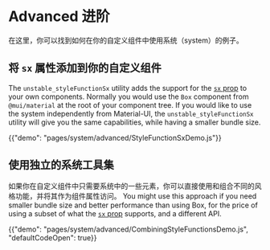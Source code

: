 # Advanced 进阶

<p class="description">在这里，你可以找到如何在你的自定义组件中使用系统（system）的例子。</p>

## 将 `sx` 属性添加到你的自定义组件

The `unstable_styleFunctionSx` utility adds the support for the [`sx` prop](/system/basics/#the-sx-prop) to your own components. Normally you would use the `Box` component from `@mui/material` at the root of your component tree. If you would like to use the system independently from Material-UI, the `unstable_styleFunctionSx` utility will give you the same capabilities, while having a smaller bundle size.

{{"demo": "pages/system/advanced/StyleFunctionSxDemo.js"}}

## 使用独立的系统工具集

如果你在自定义组件中只需要系统中的一些元素，你可以直接使用和组合不同的风格功能，并将其作为组件属性访问。 You might use this approach if you need smaller bundle size and better performance than using Box, for the price of using a subset of what the [`sx` prop](/system/basics/#the-sx-prop) supports, and a different API.

{{"demo": "pages/system/advanced/CombiningStyleFunctionsDemo.js", "defaultCodeOpen": true}}
